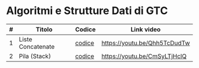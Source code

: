 # Algoritmi e Strutture Dati di GTC

|  # | Titolo            | Codice                                                                                          | Link video                   |
|----|-------------------|-------------------------------------------------------------------------------------------------|------------------------------|
| 1  | Liste Concatenate |[codice](https://github.com/gethecookie/Algoritmi_e_Strutture_Dati/tree/main/1_liste_concatenate)| https://youtu.be/Qhh5TcDudTw |
| 2  | Pila (Stack)      |[codice](https://github.com/gethecookie/Algoritmi_e_Strutture_Dati/tree/main/2_Pila_(Stack))     | https://youtu.be/CmSyLTjHclQ |

